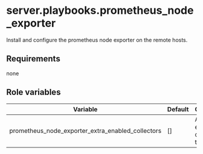 # server.playbooks.prometheus_node_exporter
Install and configure the prometheus node exporter on the remote hosts.

## Requirements
none

## Role variables
| Variable                                          | Default              | Comments                             |
|---------------------------------------------------|----------------------|--------------------------------------|
| prometheus_node_exporter_extra_enabled_collectors | []                   | A list of extra collectors to enable |
